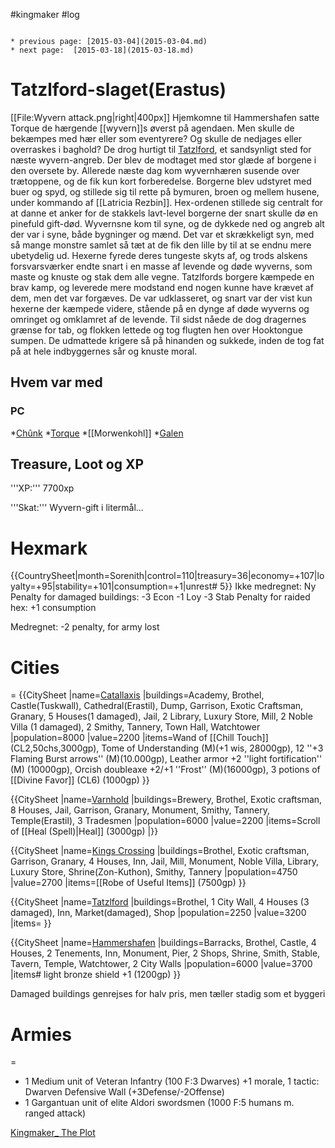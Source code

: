 #kingmaker #log

```ad-info

* previous page: [2015-03-04](2015-03-04.md)
* next page:  [2015-03-18](2015-03-18.md) 
```

# Tatzlford-slaget(Erastus)  
 
[[File:Wyvern attack.png|right|400px]]
Hjemkomne til Hammershafen satte Torque de hærgende [[wyvern]]s øverst på agendaen. Men skulle de bekæmpes med hær eller som eventyrere? Og skulle de nedjages eller overraskes i baghold? De drog hurtigt til [Tatzlford](Tatzlford.md), et sandsynligt sted for næste wyvern-angreb. Der blev de modtaget med stor glæde af borgene i den oversete by. Allerede næste dag kom wyvernhæren susende over trætoppene, og de fik kun kort forberedelse. Borgerne blev udstyret med buer og spyd, og stillede sig til rette på bymuren, broen og mellem husene, under kommando af [[Latricia Rezbin]]. Hex-ordenen stillede sig centralt for at danne et anker for de stakkels lavt-level borgerne der snart skulle dø en pinefuld gift-død. Wyvernsne kom til syne, og de dykkede ned og angreb alt der var i syne, både bygninger og mænd. Det var et skrækkeligt syn, med så mange monstre samlet så tæt at de fik den lille by til at se endnu mere ubetydelig ud. Hexerne fyrede deres tungeste skyts af, og trods alskens forsvarsværker endte snart i en masse af levende og døde wyverns, som maste og knuste og stak dem alle vegne. Tatzlfords borgere kæmpede en brav kamp, og leverede mere modstand end nogen kunne have krævet af dem, men det var forgæves. De var udklasseret, og snart var der vist kun hexerne der kæmpede videre, stående på en dynge af døde wyverns og omringet og omklamret af de levende. Til sidst nåede de dog dragernes grænse for tab, og flokken lettede og tog flugten hen over Hooktongue sumpen. De udmattede krigere så på hinanden og sukkede, inden de tog fat på at hele indbyggernes sår og knuste moral.
## Hvem var med 
### PC 
 
*[Chûnk](Chûnk%20Van%20Der%20Hamer.md)
*[Torque](Torque%20Firebrand.md)
*[[Morwenkohl]]
*[Galen](Galen%20Jabir.md)
## Treasure, Loot og XP 
'''XP:''' 7700xp 
'''Skat:''' Wyvern-gift i litermål...
# Hexmark  
{{CountrySheet|month=Sorenith|control=110|treasury=36|economy=+107|loyalty=+95|stability=+101|consumption=+1|unrest# 5}} Ikke medregnet: Ny Penalty for damaged buildings: -3 Econ -1 Loy -3 Stab Penalty for raided hex: +1 consumption
Medregnet: -2 penalty, for army lost
 
# Cities  
=
{{CitySheet
|name=[Catallaxis](Catallaxis.md)
|buildings=Academy, Brothel, Castle(Tuskwall), Cathedral(Erastil), Dump, Garrison, Exotic Craftsman, Granary, 5 Houses(1 damaged), Jail, 2 Library, Luxury Store, Mill, 2 Noble Villa (1 damaged), 2 Smithy, Tannery, Town Hall, Watchtower
|population=8000
|value=2200
|items=Wand of [[Chill Touch]] (CL2,50chs,3000gp), Tome of Understanding (M)(+1 wis, 28000gp), 12 ''+3 Flaming Burst arrows'' (M)(10.000gp), Leather armor +2 ''light fortification'' (M) (10000gp), Orcish doubleaxe +2/+1 ''Frost'' (M)(16000gp), 3 potions of [[Divine Favor]] (CL6) (1000gp)
}}
{{CitySheet
|name=[Varnhold](Varnhold.md)
|buildings=Brewery, Brothel, Exotic craftsman, 8 Houses, Jail, Garrison, Granary, Monument, Smithy, Tannery, Temple(Erastil), 3 Tradesmen
|population=6000
|value=2200
|items=Scroll of [[Heal (Spell)|Heal]] (3000gp)
|}}
{{CitySheet
|name=[Kings Crossing](Kings%20Crossing.md)
|buildings=Brothel, Exotic craftsman, Garrison, Granary, 4 Houses, Inn, Jail, Mill, Monument, Noble Villa, Library, Luxury Store, Shrine(Zon-Kuthon), Smithy, Tannery 
|population=4750
|value=2700
|items=[[Robe of Useful Items]] (7500gp)
}}
{{CitySheet
|name=[Tatzlford](Tatzlford.md)
|buildings=Brothel, 1 City Wall, 4 Houses (3 damaged), Inn, Market(damaged), Shop
|population=2250
|value=3200
|items=
}}
{{CitySheet
|name=[Hammershafen](Hammershafen.md)
|buildings=Barracks, Brothel, Castle, 4 Houses, 2 Tenements, Inn, Monument, Pier, 2 Shops, Shrine, Smith, Stable, Tavern, Temple, Watchtower, 2 City Walls
|population=6000
|value=3700
|items# light bronze shield +1 (1200gp)
}}
Damaged buildings genrejses for halv pris, men tæller stadig som et byggeri
 
# Armies 
=
* 1 Medium unit of Veteran Infantry (100 F:3 Dwarves) +1 morale, 1 tactic: Dwarven Defensive Wall (+3Defense/-2Offense)
* 1 Gargantuan unit of elite Aldori swordsmen (1000 F:5 humans m. ranged attack)
[Kingmaker_ The Plot](Kingmaker_%20The%20Plot.md)
